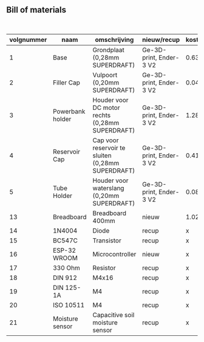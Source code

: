 ## Bill of materials
<br />

|volgnummer|naam                                  |omschrijving                                        |nieuw/recup             |kostprijs/stuk|aantal|subtotaal|
|----------|--------------------------------------|----------------------------------------------------|------------------------|--------------|------|---------|
|         1|    Base                              |Grondplaat (0,28mm SUPERDRAFT)                      |Ge-3D-print, Ender-3 V2 |0.63          |1     |0.63     |
|         2|    Filler Cap                        |Vulpoort (0,20mm SUPERDRAFT)                        |Ge-3D-print, Ender-3 V2 |0.04          |1     |0.04     |
|         3|    Powerbank holder                  |Houder voor DC motor rechts (0,28mm SUPERDRAFT)     |Ge-3D-print, Ender-3 V2 |1.28          |1     |1.28     |
|         4|    Reservoir Cap                     |Cap voor reservoir te sluiten (0,28mm SUPERDRAFT)   |Ge-3D-print, Ender-3 V2 |0.41          |1     |0.41     |
|         5|    Tube Holder                       |Houder voor waterslang (0,20mm SUPERDRAFT)          |Ge-3D-print, Ender-3 V2 |0.08          |1     |4.08     |
|        13|    Breadboard                        |Breadboard 400mm                                    |nieuw                   |1.02          |1     |2.04     |
|        14|    1N4004                            |Diode                                               |recup                   |x             |1     |x        |
|        15|    BC547C                            |Transistor                                          |recup                   |x             |x     |x        |  
|        16|    ESP-32 WROOM                      |Microcontroller                                     |nieuw                   |x             |1     |7.60     |
|        17|    330 Ohm                           |Resistor                                            |recup                   |x             |1     |x        |
|        18|    DIN 912                           |M4x16                                               |recup                   |x             |2     |x        |
|        19|    DIN 125-1A                        |M4                                                  |recup                   |x             |4     |x        |
|        20|    ISO 10511                         |M4                                                  |recup                   |x             |2     |x        |
|        21|    Moisture sensor                   |Capacitive soil moisture sensor                     |recup                   |x             |1     |x        |
